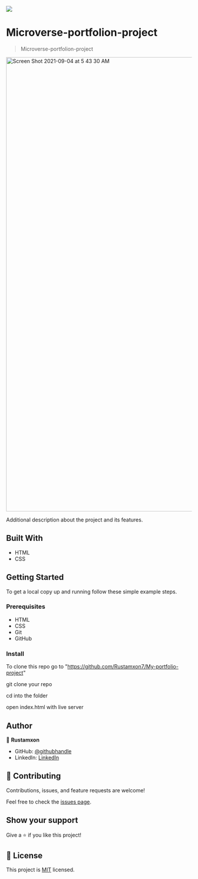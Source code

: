 ![](https://img.shields.io/badge/Microverse-blueviolet)

# Microverse-portfolion-project

> Microverse-portfolion-project

<img width="1232" alt="Screen Shot 2021-09-04 at 5 43 30 AM" src="https://user-images.githubusercontent.com/69011963/132077151-3f0034be-82e4-4f09-9a5f-5e02b75517bc.png">


Additional description about the project and its features.

## Built With

- HTML
- CSS

## Getting Started

To get a local copy up and running follow these simple example steps.

### Prerequisites

- HTML
- CSS
- Git
- GitHub

### Install

To clone this repo go to "https://github.com/Rustamxon7/My-portfolio-project"

git clone your repo

cd into the folder

open index.html with live server

## Author

👤 **Rustamxon**

- GitHub: [@githubhandle](https://github.com/Rustamxon7)
- LinkedIn: [LinkedIn](https://www.linkedin.com/in/rustamjon-tolipov-6a831020b)

## 🤝 Contributing

Contributions, issues, and feature requests are welcome!

Feel free to check the [issues page](https://github.com/Rustamxon7/My-portfolio-project/issues).

## Show your support

Give a ⭐️ if you like this project!

## 📝 License

This project is [MIT](./MIT.md) licensed.

